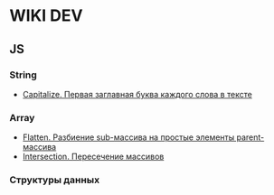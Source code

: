 # WIKI DEV

## JS

### String

* [Capitalize. Первая заглавная буква каждого слова в тексте](https://github.com/letova/wiki-dev/blob/master/js/string/string_capitalize.md)

### Array

* [Flatten. Разбиение sub-массива на простые элементы parent-массива](https://github.com/letova/wiki-dev/blob/master/js/array/array_flatten.md)
* [Intersection. Пересечение массивов](https://github.com/letova/wiki-dev/blob/master/js/array/array_intersection.md)

### Структуры данных